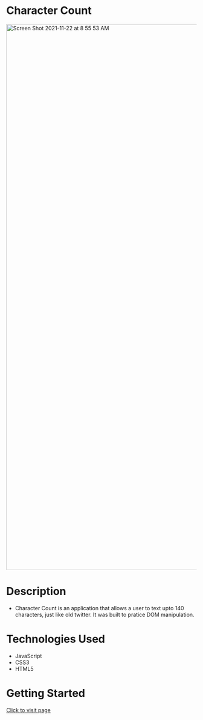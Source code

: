 # Character Count


<img width="1440" alt="Screen Shot 2021-11-22 at 8 55 53 AM" src="https://user-images.githubusercontent.com/53157290/147866197-3a71e2a4-a866-4579-b50f-69f163b9477b.gif">

# Description

* Character Count is an application that allows a user to text upto 140 characters, just like old twitter. It was built to pratice DOM manipulation.


# Technologies Used
* JavaScript
* CSS3
* HTML5



# Getting Started 

[Click to visit page](http://eder-char-counter.netlify.app)

